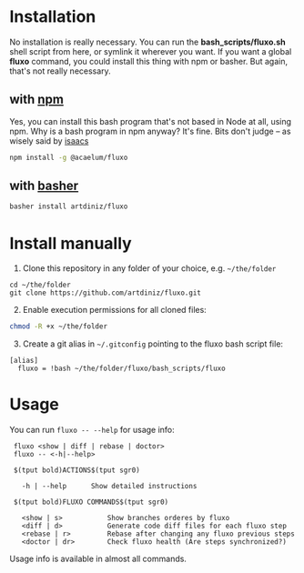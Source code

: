 # Installation

No installation is really necessary. You can run the **bash_scripts/fluxo.sh** shell script from here, or symlink it wherever you want. If you want a global **fluxo** command, you could install this thing with npm or basher. But again, that's not really necessary.

## with [npm](https://www.npmjs.com/)

Yes, you can install this bash program that's not based in Node at all, using npm. Why is a bash program in npm anyway? It's fine. Bits don't judge – as wisely said by [isaacs](https://github.com/isaacs/nave/commit/d2b9b1335ea128420ba367fcea4eae2e51725e36#diff-04c6e90faac2675aa89e2176d2eec7d8R21-R22)

```bash
npm install -g @acaelum/fluxo
```

## with [basher](https://github.com/basherpm/basher)

```bash
basher install artdiniz/fluxo
```

# Install manually

  1. Clone this repository in any folder of your choice, e.g. `~/the/folder`
  ```
  cd ~/the/folder
  git clone https://github.com/artdiniz/fluxo.git
  ```
  2. Enable execution permissions for all cloned files:
    
  ```bash
  chmod -R +x ~/the/folder
  ```
  3. Create a git alias in `~/.gitconfig` pointing to the fluxo bash script file:
  ```
  [alias]
    fluxo = !bash ~/the/folder/fluxo/bash_scripts/fluxo
  ```
  
# Usage

You can run `fluxo -- --help` for usage info:

 ```
  fluxo <show | diff | rebase | doctor>
  fluxo -- <-h|--help>

  $(tput bold)ACTIONS$(tput sgr0)

    -h | --help      Show detailed instructions

  $(tput bold)FLUXO COMMANDS$(tput sgr0)

    <show | s>           Show branches orderes by fluxo
    <diff | d>           Generate code diff files for each fluxo step
    <rebase | r>         Rebase after changing any fluxo previous steps
    <doctor | dr>        Check fluxo health (Are steps synchronized?)
 ```

Usage info is available in almost all commands.
